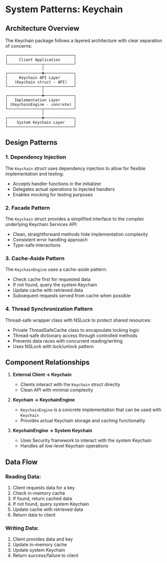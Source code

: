 # System Patterns: Keychain

## Architecture Overview

The Keychain package follows a layered architecture with clear separation of concerns:

```
┌─────────────────────────────┐
│     Client Application      │
└───────────────┬─────────────┘
                │
┌───────────────▼─────────────┐
│     Keychain API Layer      │
│   (Keychain struct - API)   │
└───────────────┬─────────────┘
                │
┌───────────────▼─────────────┐
│   Implementation Layer      │
│ (KeychainEngine - concrete) │
└───────────────┬─────────────┘
                │
┌───────────────▼─────────────┐
│    System Keychain Layer    │
└─────────────────────────────┘
```

## Design Patterns

### 1. Dependency Injection
The `Keychain` struct uses dependency injection to allow for flexible implementation and testing:
- Accepts handler functions in the initializer
- Delegates actual operations to injected handlers
- Enables mocking for testing purposes

### 2. Facade Pattern
The `Keychain` struct provides a simplified interface to the complex underlying Keychain Services API:
- Clean, straightforward methods hide implementation complexity
- Consistent error handling approach
- Type-safe interactions

### 3. Cache-Aside Pattern
The `KeychainEngine` uses a cache-aside pattern:
- Check cache first for requested data
- If not found, query the system Keychain
- Update cache with retrieved data
- Subsequent requests served from cache when possible

### 4. Thread Synchronization Pattern
Thread-safe wrapper class with NSLock to protect shared resources:
- Private ThreadSafeCache class to encapsulate locking logic
- Thread-safe dictionary access through controlled methods
- Prevents data races with concurrent reading/writing
- Uses NSLock with lock/unlock pattern

## Component Relationships

1. **External Client → Keychain**
   - Clients interact with the `Keychain` struct directly
   - Clean API with minimal complexity

2. **Keychain → KeychainEngine**
   - `KeychainEngine` is a concrete implementation that can be used with `Keychain`
   - Provides actual Keychain storage and caching functionality

3. **KeychainEngine → System Keychain**
   - Uses Security framework to interact with the system Keychain
   - Handles all low-level Keychain operations

## Data Flow

### Reading Data:
1. Client requests data for a key
2. Check in-memory cache
3. If found, return cached data
4. If not found, query system Keychain
5. Update cache with retrieved data
6. Return data to client

### Writing Data:
1. Client provides data and key
2. Update in-memory cache
3. Update system Keychain
4. Return success/failure to client
